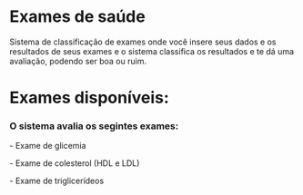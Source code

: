 # Exames de saúde
 Sistema de classificação de exames onde você insere seus dados e os resultados de seus exames e o sistema classifica os resultados e te dá uma avaliação, podendo ser boa ou ruim.

# Exames disponíveis:
<h3>O sistema avalia os segintes exames:</h3>
<p>- Exame de glicemia</p>
<p>- Exame de colesterol (HDL e LDL)</p>
<p>- Exame de triglicerídeos</p>
